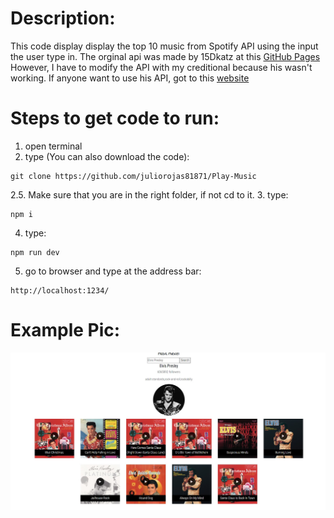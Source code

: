# Description:
This code display display the top 10 music from Spotify API using the input the user type in.
The orginal api was made by 15Dkatz at this [GitHub Pages](https://github.com/HackerNews/API)
However, I have to modify the API with my creditional because his wasn't working.
If anyone want to use his API, got to this [website](https://spotify-api-wrapper1.herokuapp.com) 


# Steps to get code to run:
1. open terminal
2. type (You can also download the code):
```
git clone https://github.com/juliorojas81871/Play-Music
```
2.5. Make sure that you are in the right folder, if not cd to it.
3. type: 
```
npm i
```
4. type: 
```
npm run dev
```
5. go to browser and type at the address bar: 
```
http://localhost:1234/
```

# Example Pic:
![Play Music Example Pic](https://github.com/juliorojas81871/Play-Music/blob/main/pics/pic1.jpg)

